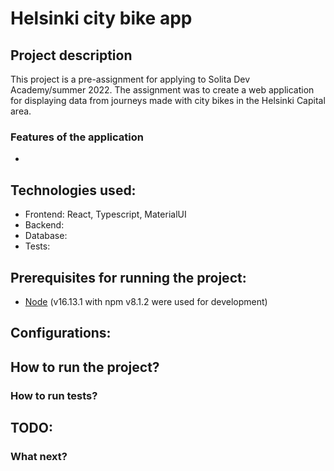 # Helsinki city bike app

## Project description

This project is a pre-assignment for applying to Solita Dev Academy/summer 2022. The assignment was to create a web application for displaying data from journeys made with city bikes in the Helsinki Capital area.

### Features of the application
- 

## Technologies used:
- Frontend: React, Typescript, MaterialUI
- Backend:
- Database: 
- Tests: 

## Prerequisites for running the project:
- [Node](https://nodejs.org/en/download/) (v16.13.1 with npm v8.1.2 were used for development)


## Configurations:

## How to run the project?

### How to run tests?

## TODO:

### What next?
